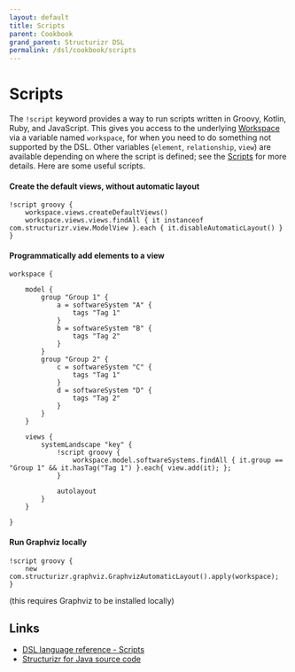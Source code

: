 ```yaml
---
layout: default
title: Scripts
parent: Cookbook
grand_parent: Structurizr DSL
permalink: /dsl/cookbook/scripts
---
```


# Scripts

The `!script` keyword provides a way to run scripts written in Groovy, Kotlin, Ruby, and JavaScript.
This gives you access to the underlying [Workspace](https://github.com/structurizr/java/blob/master/structurizr-core/src/com/structurizr/Workspace.java) via a variable named `workspace`,
for when you need to do something not supported by the DSL.
Other variables (`element`, `relationship`, `view`) are available depending on where the script is defined; see the [Scripts](/dsl/scripts) for more details.
Here are some useful scripts.

#### Create the default views, without automatic layout

```
!script groovy {
    workspace.views.createDefaultViews()
    workspace.views.views.findAll { it instanceof com.structurizr.view.ModelView }.each { it.disableAutomaticLayout() }
}
```

#### Programmatically add elements to a view

```
workspace {

    model {
        group "Group 1" {
            a = softwareSystem "A" {
                tags "Tag 1"
            }
            b = softwareSystem "B" {
                tags "Tag 2"
            }
        }
        group "Group 2" {
            c = softwareSystem "C" {
                tags "Tag 1"
            }
            d = softwareSystem "D" {
                tags "Tag 2"
            }
        }
    }

    views {
        systemLandscape "key" {
            !script groovy {
                workspace.model.softwareSystems.findAll { it.group == "Group 1" && it.hasTag("Tag 1") }.each{ view.add(it); };
            }

            autolayout
        }
    }

}
```

#### Run Graphviz locally

```
!script groovy {
    new com.structurizr.graphviz.GraphvizAutomaticLayout().apply(workspace);
}
```

(this requires Graphviz to be installed locally)

## Links

- [DSL language reference - Scripts](/dsl/language#scripts)
- [Structurizr for Java source code](https://github.com/structurizr/java/tree/master/structurizr-core/src/com/structurizr)
